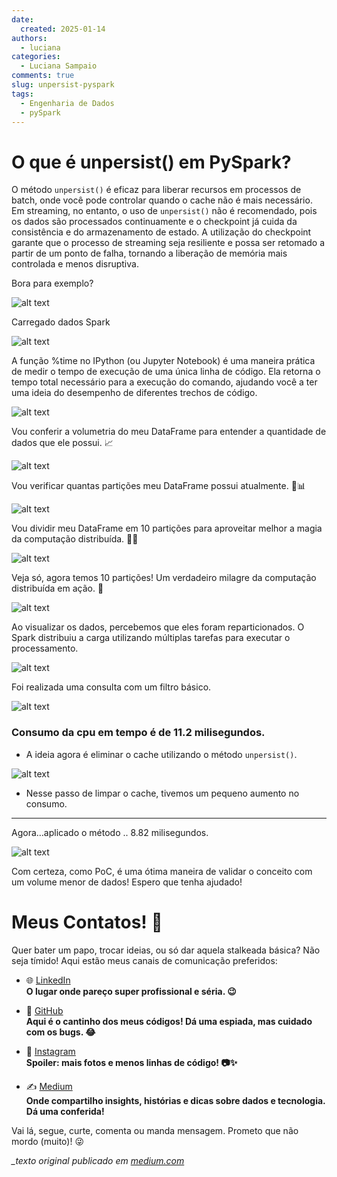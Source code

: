```yaml
---
date:
  created: 2025-01-14
authors:
  - luciana
categories:
  - Luciana Sampaio
comments: true
slug: unpersist-pyspark
tags:
  - Engenharia de Dados
  - pySpark
---
```


# O que é unpersist() em PySpark?

O método `unpersist()` é eficaz para liberar recursos em processos de batch, onde você pode controlar quando o cache não é mais necessário. Em streaming, no entanto, o uso de `unpersist()` não é recomendado, pois os dados são processados continuamente e o checkpoint já cuida da consistência e do armazenamento de estado. A utilização do checkpoint garante que o processo de streaming seja resiliente e possa ser retomado a partir de um ponto de falha, tornando a liberação de memória mais controlada e menos disruptiva.

<!-- more -->

Bora para exemplo?

![alt text](../../../images/blog/luciana/unpersit1.png)

Carregado dados Spark

![alt text](../../../images/blog/luciana/unpersit2.png)

A função %time no IPython (ou Jupyter Notebook) é uma maneira prática de medir o tempo de execução de uma única linha de código. Ela retorna o tempo total necessário para a execução do comando, ajudando você a ter uma ideia do desempenho de diferentes trechos de código.

![alt text](../../../images/blog/luciana/unpersit3.png)

Vou conferir a volumetria do meu DataFrame para entender a quantidade de dados que ele possui. 📈

![alt text](../../../images/blog/luciana/unpersit4.png)

Vou verificar quantas partições meu DataFrame possui atualmente. 🧐📊

![alt text](../../../images/blog/luciana/unpersit5.png)

Vou dividir meu DataFrame em 10 partições para aproveitar melhor a magia da computação distribuída. 🚀✨

![alt text](../../../images/blog/luciana/unpersit6.png)

Veja só, agora temos 10 partições! Um verdadeiro milagre da computação distribuída em ação. 🚀

![alt text](../../../images/blog/luciana/unpersit7.png)

Ao visualizar os dados, percebemos que eles foram reparticionados. O Spark distribuiu a carga utilizando múltiplas tarefas para executar o processamento.

![alt text](../../../images/blog/luciana/unpersit8.png)

Foi realizada uma consulta com um filtro básico.

![alt text](../../../images/blog/luciana/unpersit9.png)

### Consumo da cpu em tempo é de 11.2 milisegundos.

- A ideia agora é eliminar o cache utilizando o método `unpersist()`.

![alt text](../../../images/blog/luciana/unpersit10.png)

- Nesse passo de limpar o cache, tivemos um pequeno aumento no consumo.

---- 

Agora…aplicado o método .. 8.82 milisegundos.

![alt text](../../../images/blog/luciana/unpersit11.png)

Com certeza, como PoC, é uma ótima maneira de validar o conceito com um volume menor de dados! Espero que tenha ajudado!

# Meus Contatos! 🌟

Quer bater um papo, trocar ideias, ou só dar aquela stalkeada básica? Não seja tímido! Aqui estão meus canais de comunicação preferidos:

- 🌐 [LinkedIn](https://www.linkedin.com/in/luciana-sampaio/)  
  **O lugar onde pareço super profissional e séria. 😉**

- 🐙 [GitHub](https://github.com/luasampaio)  
  **Aqui é o cantinho dos meus códigos! Dá uma espiada, mas cuidado com os bugs. 😂**

- 📸 [Instagram](https://www.instagram.com/luasampaio/)  
  **Spoiler: mais fotos e menos linhas de código! 📷✨**

- ✍️ [Medium](https://medium.com/@luciana.sampaio84)  
  **Onde compartilho insights, histórias e dicas sobre dados e tecnologia. Dá uma conferida!**

Vai lá, segue, curte, comenta ou manda mensagem. Prometo que não mordo (muito)! 😜

*_texto original publicado em [medium.com](https://medium.com/@luciana.sampaio84/o-que-%C3%A9-unpersist-em-pyspark-b1617acef35b)*